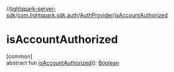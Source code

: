 //[lightspark-server-sdk](../../../index.md)/[com.lightspark.sdk.auth](../index.md)/[AuthProvider](index.md)/[isAccountAuthorized](is-account-authorized.md)

# isAccountAuthorized

[common]\
abstract fun [isAccountAuthorized](is-account-authorized.md)(): [Boolean](https://kotlinlang.org/api/latest/jvm/stdlib/kotlin/-boolean/index.html)

